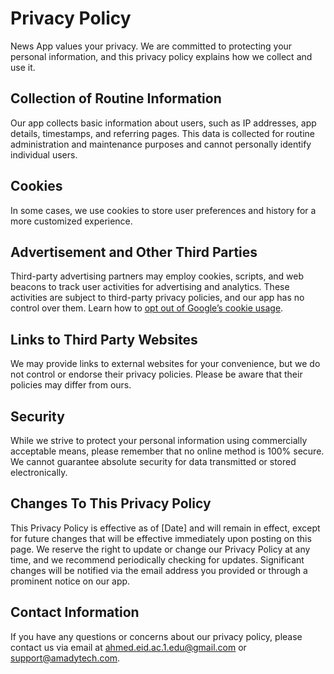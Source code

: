 # Privacy Policy

News App values your privacy. We are committed to protecting your personal information, and this privacy policy explains how we collect and use it.

## Collection of Routine Information

Our app collects basic information about users, such as IP addresses, app details, timestamps, and referring pages. This data is collected for routine administration and maintenance purposes and cannot personally identify individual users.

## Cookies

In some cases, we use cookies to store user preferences and history for a more customized experience.

## Advertisement and Other Third Parties

Third-party advertising partners may employ cookies, scripts, and web beacons to track user activities for advertising and analytics. These activities are subject to third-party privacy policies, and our app has no control over them. Learn how to [opt out of Google’s cookie usage](http://www.google.com/privacy_ads.html).

## Links to Third Party Websites

We may provide links to external websites for your convenience, but we do not control or endorse their privacy policies. Please be aware that their policies may differ from ours.

## Security

While we strive to protect your personal information using commercially acceptable means, please remember that no online method is 100% secure. We cannot guarantee absolute security for data transmitted or stored electronically.

## Changes To This Privacy Policy

This Privacy Policy is effective as of [Date] and will remain in effect, except for future changes that will be effective immediately upon posting on this page. We reserve the right to update or change our Privacy Policy at any time, and we recommend periodically checking for updates. Significant changes will be notified via the email address you provided or through a prominent notice on our app.

## Contact Information

If you have any questions or concerns about our privacy policy, please contact us via email at ahmed.eid.ac.1.edu@gmail.com or support@amadytech.com.
